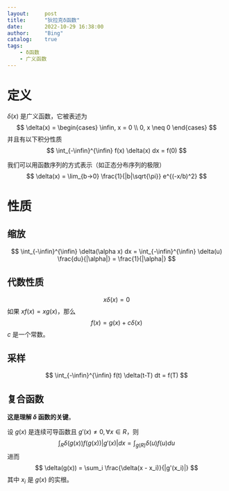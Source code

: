 ```yaml
---
layout:     post
title:      "狄拉克δ函数"
date:       2022-10-29 16:38:00
author:     "Bing"
catalog:    true
tags:
    - δ函数
    - 广义函数
---
```


# 定义
$\delta(x)$ 是广义函数，它被表述为
$$
    \delta(x) = 
    \begin{cases}
    \infin, x = 0 \\
    0, x \neq 0
    \end{cases}
$$
并且有以下积分性质
$$
    \int_{-\infin}^{\infin} f(x) \delta(x) dx = f(0)
$$

我们可以用函数序列的方式表示（如正态分布序列的极限）
$$
    \delta(x) = \lim_{b->0} \frac{1}{|b|\sqrt{\pi}} e^{(-x/b)^2}
$$

# 性质
## 缩放
$$
    \int_{-\infin}^{\infin} \delta(\alpha x) dx = \int_{-\infin}^{\infin} \delta(u) \frac{du}{|\alpha|} = \frac{1}{|\alpha|}
$$

## 代数性质
$$
    x \delta(x) = 0
$$
如果 $xf(x) = xg(x)$，那么
$$
    f(x) = g(x) + c\delta(x)
$$
$c$ 是一个常数。

## 采样
$$
    \int_{-\infin}^{\infin} f(t) \delta(t-T) dt = f(T)
$$

## 复合函数
**这是理解 $\delta$ 函数的关键**。

设 $g(x)$ 是连续可导函数且 $g'(x) \neq 0, \forall x \in R$，则
$$
    \int_R \delta(g(x)) f(g(x)) |g'(x)| dx = \int_{g(R)} \delta(u)f(u)du
$$
进而
$$
    \delta(g(x)) = \sum_i \frac{\delta(x - x_i)}{|g'(x_i)|}
$$
其中 $x_i$ 是 $g(x)$ 的实根。